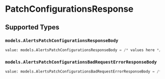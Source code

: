 # PatchConfigurationsResponse


## Supported Types

### `models.AlertsPatchConfigurationsResponseBody`

```python
value: models.AlertsPatchConfigurationsResponseBody = /* values here */
```

### `models.AlertsPatchConfigurationsBadRequestErrorResponseBody`

```python
value: models.AlertsPatchConfigurationsBadRequestErrorResponseBody = /* values here */
```

